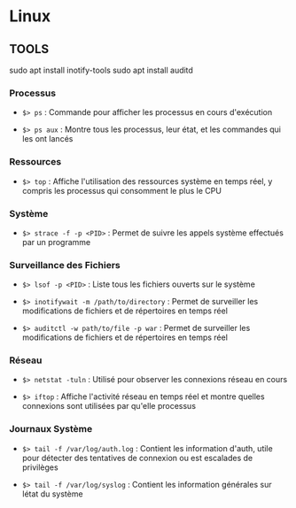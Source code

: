 # Linux

## TOOLS

sudo apt install inotify-tools
sudo apt install auditd

### Processus

*   `$> ps` : Commande pour afficher les processus en cours d'exécution

*   `$> ps aux` : Montre tous les processus, leur état, et les commandes qui les ont lancés

### Ressources

*   `$> top` : Affiche l'utilisation des ressources système en temps réel, y compris les processus qui consomment le plus le CPU

### Système

*   `$> strace -f -p <PID>` : Permet de suivre les appels système effectués par un programme

### Surveillance des Fichiers

*   `$> lsof -p <PID>` : Liste tous les fichiers ouverts sur le système

*   `$> inotifywait -m /path/to/directory` : Permet de surveiller les modifications de fichiers et de répertoires en temps réel

*   `$> auditctl -w path/to/file -p war` : Permet de surveiller les modifications de fichiers et de répertoires en temps réel

### Réseau
*   `$> netstat -tuln` : Utilisé pour observer les connexions réseau en cours

*   `$> iftop` : Affiche l'activité réseau en temps réel et montre quelles connexions sont utilisées par qu'elle processus

### Journaux Système

*   `$> tail -f /var/log/auth.log` : Contient les information d'auth, utile pour détecter des tentatives de connexion ou est escalades de privilèges

*   `$> tail -f /var/log/syslog` : Contient les information générales sur létat du système